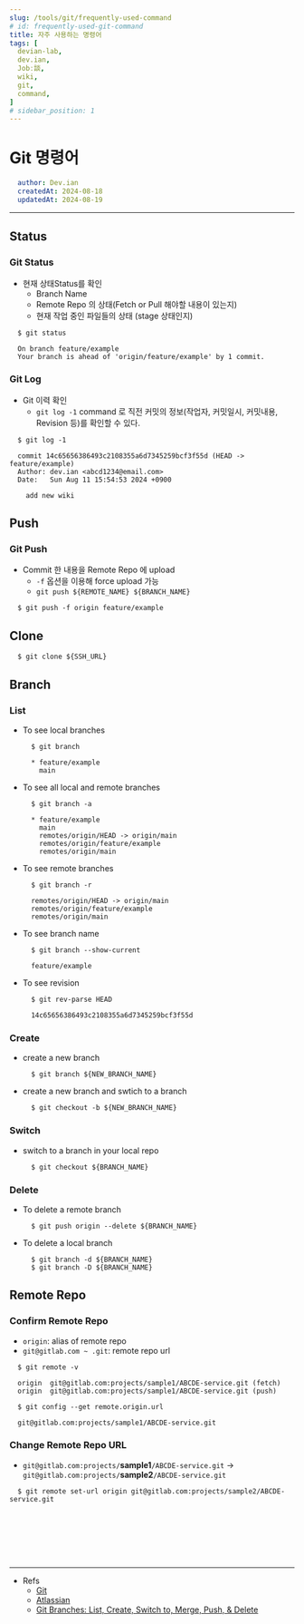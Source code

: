 ```yaml
---
slug: /tools/git/frequently-used-command
# id: frequently-used-git-command
title: 자주 사용하는 명령어
tags: [
  devian-lab, 
  dev.ian,
  Jobː談,
  wiki,
  git,
  command,
]
# sidebar_position: 1
---
```


<!--title -->
# Git 명령어
<!--//title -->

<!-- 
```json
{
  "author": "Dev.ian",
  "createdAt": "2024-08-18",
  "updatedAt": "2024-08-19"
}
``` 
-->

```yaml
  author: Dev.ian
  createdAt: 2024-08-18
  updatedAt: 2024-08-19
```

---

## Status

### Git Status

  - 현재 상태Status를 확인
    + Branch Name 
    + Remote Repo 의 상태(Fetch or Pull 해야할 내용이 있는지)
    + 현재 작업 중인 파일들의 상태 (stage 상태인지)

  ```shell
    $ git status

    On branch feature/example
    Your branch is ahead of 'origin/feature/example' by 1 commit.
  ```

### Git Log

  - Git 이력 확인
    + `git log -1` command 로 직전 커밋의 정보(작업자, 커밋일시, 커밋내용, Revision 등)를 확인할 수 있다.

  ```shell
    $ git log -1

    commit 14c65656386493c2108355a6d7345259bcf3f55d (HEAD -> feature/example)
    Author: dev.ian <abcd1234@email.com>
    Date:   Sun Aug 11 15:54:53 2024 +0900

      add new wiki
  ```

## Push

### Git Push

  - Commit 한 내용을 Remote Repo 에 upload
    + `-f` 옵션을 이용해 force upload 가능
    + `git push ${REMOTE_NAME} ${BRANCH_NAME}`

  ```shell
    $ git push -f origin feature/example
  ```

## Clone

  ```shell
    $ git clone ${SSH_URL}
  ```

## Branch

### List 

  - To see local branches

    ```shell
      $ git branch

      * feature/example
        main
    ```

  - To see all local and remote branches

    ```shell
      $ git branch -a

      * feature/example
        main
        remotes/origin/HEAD -> origin/main
        remotes/origin/feature/example
        remotes/origin/main
    ```

  - To see remote branches

    ```shell
      $ git branch -r

      remotes/origin/HEAD -> origin/main
      remotes/origin/feature/example
      remotes/origin/main
    ```

  - To see branch name

    ```shell
      $ git branch --show-current

      feature/example
    ```

  - To see revision

    ```shell
      $ git rev-parse HEAD

      14c65656386493c2108355a6d7345259bcf3f55d
    ```

### Create

  - create a new branch

    ```shell
      $ git branch ${NEW_BRANCH_NAME}
    ```

  - create a new branch and swtich to a branch 

    ```shell
      $ git checkout -b ${NEW_BRANCH_NAME}
    ``` 

### Switch

  - switch to a branch in your local repo

    ```shell
      $ git checkout ${BRANCH_NAME}
    ```

### Delete

  - To delete a remote branch

    ```shell
      $ git push origin --delete ${BRANCH_NAME}
    ```

  - To delete a local branch

    ```shell
      $ git branch -d ${BRANCH_NAME}
      $ git branch -D ${BRANCH_NAME}
    ```


## Remote Repo

### Confirm Remote Repo

  - `origin`: alias of remote repo
  - `git@gitlab.com ~ .git`: remote repo url

  ```shell
    $ git remote -v
    
    origin  git@gitlab.com:projects/sample1/ABCDE-service.git (fetch)
    origin  git@gitlab.com:projects/sample1/ABCDE-service.git (push)
  ```

  ```shell
    $ git config --get remote.origin.url

    git@gitlab.com:projects/sample1/ABCDE-service.git
  ```

### Change Remote Repo URL

  - `git@gitlab.com:projects/`**sample1**`/ABCDE-service.git` -> `git@gitlab.com:projects/`**sample2**`/ABCDE-service.git`
  
  ```shell
    $ git remote set-url origin git@gitlab.com:projects/sample2/ABCDE-service.git
  ```


<br /><br /><br /><br /><br />

---
- Refs
  + [Git](https://git-scm.com/docs)
  + [Atlassian](https://www.atlassian.com/git/glossary#commands)
  + [Git Branches: List, Create, Switch to, Merge, Push, & Delete](https://www.nobledesktop.com/learn/git/git-branches)
